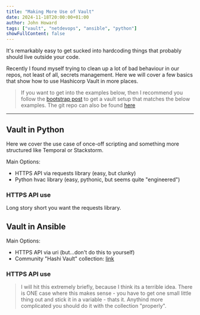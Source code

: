 ```yaml
---
title: "Making More Use of Vault"
date: 2024-11-18T20:00:00+01:00
author: John Howard
tags: ["vault", "netdevops", "ansible", "python"]
showFullContent: false
---
```


It's remarkably easy to get sucked into hardcoding things that probably should live outside your code. 

Recently I found myself trying to clean up a lot of bad behaviour in our repos, not least of all, secrets management. Here we will cover a few basics that show how to use Hashicorp Vault in more places. 


> If you want to get into the examples below, then I recommend you follow the [bootstrap post](/posts/bootstrapping-hashi-vault/) to get a vault setup that matches the below examples. The git repo can also be found [here](github.com/fatred/practical-vault-in-netops.git)

---

## Vault in Python

Here we cover the use case of once-off scripting and something more structured like Temporal or Stackstorm.

Main Options: 
* HTTPS API via requests library (easy, but clunky)
* Python hvac library (easy, pythonic, but seems quite "engineered")

### HTTPS API use

Long story short you want the requests library.

## Vault in Ansible

Main Options: 
* HTTPS API via uri (but...don't do this to yourself)
* Community "Hashi Vault" collection: [link](https://github.com/ansible-collections/community.hashi_vault)

### HTTPS API use

> I will hit this extremely briefly, because I think its a terrible idea. There is ONE case where this makes sense - you have to get one small little thing out and stick it in a variable - thats it. Anythind more complicated you should do it with the collection "properly".

